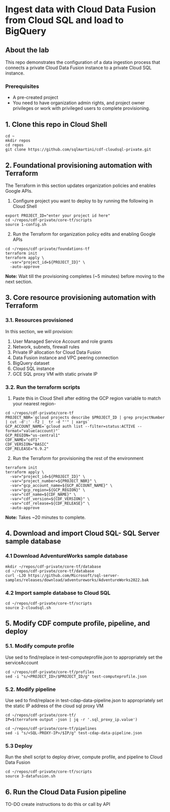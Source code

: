 # Ingest data with Cloud Data Fusion from Cloud SQL and load to BigQuery

## About the lab

This repo demonstrates the configuration of a data ingestion process that connects a private Cloud Data Fusion instance to a private Cloud SQL instance.

### Prerequisites

- A pre-created project
- You need to have organization admin rights, and project owner privileges or work with privileged users to complete provisioning.

## 1. Clone this repo in Cloud Shell

```
cd ~
mkdir repos
cd repos
git clone https://github.com/sqlmartini/cdf-cloudsql-private.git
```

## 2. Foundational provisioning automation with Terraform 
The Terraform in this section updates organization policies and enables Google APIs.<br>

1. Configure project you want to deploy to by running the following in Cloud Shell

```
export PROJECT_ID="enter your project id here"
cd ~/repos/cdf-private/core-tf/scripts
source 1-config.sh
```

2. Run the Terraform for organization policy edits and enabling Google APIs

```
cd ~/repos/cdf-private/foundations-tf
terraform init
terraform apply \
  -var="project_id=${PROJECT_ID}" \
  -auto-approve
```

**Note:** Wait till the provisioning completes (~5 minutes) before moving to the next section.

## 3. Core resource provisioning automation with Terraform 

### 3.1. Resources provisioned
In this section, we will provision:
1. User Managed Service Account and role grants
2. Network, subnets, firewall rules
3. Private IP allocation for Cloud Data Fusion
4. Data Fusion instance and VPC peering connection
5. BigQuery dataset
6. Cloud SQL instance
7. GCE SQL proxy VM with static private IP

### 3.2. Run the terraform scripts

1. Paste this in Cloud Shell after editing the GCP region variable to match your nearest region-

```
cd ~/repos/cdf-private/core-tf
PROJECT_NBR=`gcloud projects describe $PROJECT_ID | grep projectNumber | cut -d':' -f2 |  tr -d "'" | xargs`
GCP_ACCOUNT_NAME=`gcloud auth list --filter=status:ACTIVE --format="value(account)"`
GCP_REGION="us-central1"
CDF_NAME="cdf1"
CDF_VERSION="BASIC"
CDF_RELEASE="6.9.2"
```

2. Run the Terraform for provisioning the rest of the environment

```
terraform init
terraform apply \
  -var="project_id=${PROJECT_ID}" \
  -var="project_number=${PROJECT_NBR}" \
  -var="gcp_account_name=${GCP_ACCOUNT_NAME}" \
  -var="gcp_region=${GCP_REGION}" \
  -var="cdf_name=${CDF_NAME}" \
  -var="cdf_version=${CDF_VERSION}" \
  -var="cdf_release=${CDF_RELEASE}" \
  -auto-approve
```

**Note:** Takes ~20 minutes to complete.

## 4. Download and import Cloud SQL- SQL Server sample database

### 4.1 Download AdventureWorks sample database

```
mkdir ~/repos/cdf-private/core-tf/database
cd ~/repos/cdf-private/core-tf/database
curl -LJO https://github.com/Microsoft/sql-server-samples/releases/download/adventureworks/AdventureWorks2022.bak
```

### 4.2 Import sample database to Cloud SQL 

```
cd ~/repos/cdf-private/core-tf/scripts
source 2-cloudsql.sh
```

## 5. Modify CDF compute profile, pipeline, and deploy

### 5.1. Modify compute profile

Use sed to find/replace in test-computeprofile.json to appropriately set the serviceAccount

```
cd ~/repos/cdf-private/core-tf/profiles
sed -i "s/<PROJECT_ID>/$PROJECT_ID/g" test-computeprofile.json
```

### 5.2. Modify pipeline

Use sed to find/replace in test-cdap-data-pipeline.json to appropriately set the static IP address of the cloud sql proxy VM

```
cd ~/repos/cdf-private/core-tf/
IP=$(terraform output -json | jq -r '.sql_proxy_ip.value')

cd ~/repos/cdf-private/core-tf/pipelines
sed -i "s/<SQL-PROXY-IP>/$IP/g" test-cdap-data-pipeline.json
```

### 5.3 Deploy
Run the shell script to deploy driver, compute profile, and pipeline to Cloud Data Fusion

```
cd ~/repos/cdf-private/core-tf/scripts
source 3-datafusion.sh
```

## 6. Run the Cloud Data Fusion pipeline
TO-DO create instructions to do this or call by API
